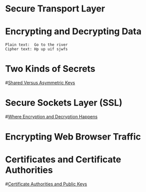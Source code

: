 #  Secure Transport Layer
#  Encrypting and Decrypting Data

    Plain text:  Go to the river
    Cipher text: Hp up uif sjwfs

#  Two Kinds of Secrets
#[Shared Versus Asymmetric Keys](../sketchnote/Shared_vs_Asymmetric.png)
#  Secure Sockets Layer (SSL)
#[Where Encryption and Decryption Happens](../sketchnote/Encr_Decr.png)
#  Encrypting Web Browser Traffic
#  Certificates and Certificate Authorities
#[Certificate Authorities and Public Keys](../sketchnote/Certificate_Authorities3.png)
